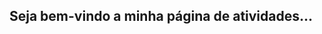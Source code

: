 <style>

</style>

<h2 onclick="oi()" id="titulo">Seja bem-vindo a minha página de atividades...</h2>


<script>
  function oi() {
    document.getElementById("titulo").style.color="green";
  }
</script>
